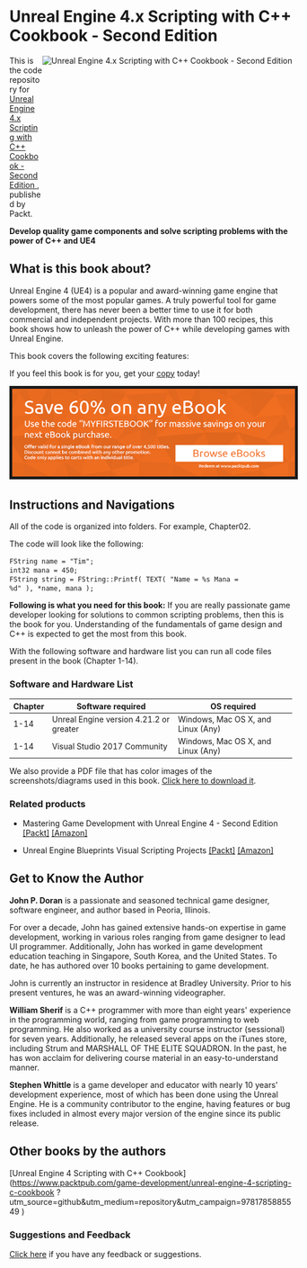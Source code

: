 # Unreal Engine 4.x Scripting with C++ Cookbook - Second Edition 

<a href="https://prod.packtpub.com/in/game-development/unreal-engine-4x-scripting-c-cookbook-second-edition?utm_source=github&utm_medium=repository&utm_campaign="><img src="https://prod.packtpub.com/media/catalog/product/cache/a22c7d190d97ca25f5f1089471ab8502/c/o/cover_12456.png" alt="Unreal Engine 4.x Scripting with C++ Cookbook - Second Edition " height="256px" align="right"></a>

This is the code repository for [Unreal Engine 4.x Scripting with C++ Cookbook - Second Edition ](https://prod.packtpub.com/in/game-development/unreal-engine-4x-scripting-c-cookbook-second-edition?utm_source=github&utm_medium=repository&utm_campaign=), published by Packt.

**Develop quality game components and solve scripting problems with the power of C++ and UE4**

## What is this book about?
Unreal Engine 4 (UE4) is a popular and award-winning game engine that powers some of the most popular games. A truly powerful tool for game development, there has never been a better time to use it for both commercial and independent projects. With more than 100 recipes, this book shows how to unleash the power of C++ while developing games with Unreal Engine.

This book covers the following exciting features:


If you feel this book is for you, get your [copy](https://www.amazon.com/dp/1789809509) today!

<a href="https://www.packtpub.com/?utm_source=github&utm_medium=banner&utm_campaign=GitHubBanner"><img src="https://raw.githubusercontent.com/PacktPublishing/GitHub/master/GitHub.png" 
alt="https://www.packtpub.com/" border="5" /></a>

## Instructions and Navigations
All of the code is organized into folders. For example, Chapter02.

The code will look like the following:
```
FString name = "Tim";
int32 mana = 450;
FString string = FString::Printf( TEXT( "Name = %s Mana =
%d" ), *name, mana );
```

**Following is what you need for this book:**
If you are really passionate game developer looking for solutions to common scripting problems, then this is the book for you. Understanding of the fundamentals of game design and C++ is expected to get the most from this book.

With the following software and hardware list you can run all code files present in the book (Chapter 1-14).
### Software and Hardware List
| Chapter | Software required | OS required |
| -------- | ------------------------------------ | ----------------------------------- |
| 1-14 | Unreal Engine version 4.21.2 or greater | Windows, Mac OS X, and Linux (Any) |
| 1-14 | Visual Studio 2017 Community | Windows, Mac OS X, and Linux (Any) |


We also provide a PDF file that has color images of the screenshots/diagrams used in this book. [Click here to download it](https://www.packtpub.com/sites/default/files/downloads/9781789809503_ColorImages.pdf).

### Related products
* Mastering Game Development with Unreal Engine 4 - Second Edition [[Packt]](https://www.packtpub.com/game-development/mastering-game-development-unreal-engine-4-second-edition?utm_source=github&utm_medium=repository&utm_campaign=9781788991445 ) [[Amazon]](https://www.amazon.com/dp/1788991443)

* Unreal Engine Blueprints Visual Scripting Projects  [[Packt]](https://prod.packtpub.com/in/game-development/unreal-engine-blueprints-visual-scripting-projects?utm_source=github&utm_medium=repository&utm_campaign=) [[Amazon]](https://www.amazon.com/dp/1789532426)

## Get to Know the Author
**John P. Doran**
is a passionate and seasoned technical game designer, software engineer, and author based in Peoria, Illinois.

For over a decade, John has gained extensive hands-on expertise in game development, working in various roles ranging from game designer to lead UI programmer. Additionally, John has worked in game development education teaching in Singapore, South Korea, and the United States. To date, he has authored over 10 books pertaining to game development.

John is currently an instructor in residence at Bradley University. Prior to his present ventures, he was an award-winning videographer.

**William Sherif**
is a C++ programmer with more than eight years' experience in the
programming world, ranging from game programming to web programming. He
also worked as a university course instructor (sessional) for seven years. Additionally,
he released several apps on the iTunes store, including Strum and MARSHALL OF
THE ELITE SQUADRON. In the past, he has won acclaim for delivering course
material in an easy-to-understand manner.

**Stephen Whittle**
is a game developer and educator with nearly 10 years'
development experience, most of which has been done using the Unreal Engine. He is
a community contributor to the engine, having features or bug fixes included in
almost every major version of the engine since its public release.


## Other books by the authors
[]()

[]()

[Unreal Engine 4 Scripting with C++ Cookbook](https://www.packtpub.com/game-development/unreal-engine-4-scripting-c-cookbook ?utm_source=github&utm_medium=repository&utm_campaign=9781785885549 )

[]()

[]()

### Suggestions and Feedback
[Click here](https://docs.google.com/forms/d/e/1FAIpQLSdy7dATC6QmEL81FIUuymZ0Wy9vH1jHkvpY57OiMeKGqib_Ow/viewform) if you have any feedback or suggestions.


